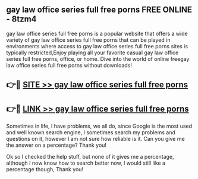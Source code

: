 ## gay law office series full free porns FREE ONLINE - 8tzm4

gay law office series full free porns is a popular website that offers a wide variety of gay law office series full free porns that can be played in environments where access to gay law office series full free porns sites is typically restricted,Enjoy playing all your favorite casual gay law office series full free porns, office, or home. Dive into the world of online freegay law office series full free porns without downloads!

## 👉🔴 [SITE >> gay law office series full free porns](http://news.freeplayer.one?title=gay_law_office_series_full_free_porns&ref=FRRE)

## 👉🔴 [LINK >> gay law office series full free porns](http://news.freeplayer.one?title=gay_law_office_series_full_free_porns&ref=FREE)

Sometimes in life, I have problems, we all do, since Google is the most used and well known search engine, I sometimes search my problems and questions on it, however I am not sure how reliable is it. Can you give me the answer on a percentage? Thank you!

Ok so I checked the help stuff, but none of it gives me a percentage, although I now know how to search better now, I would still like a percentage though, Thank you!
